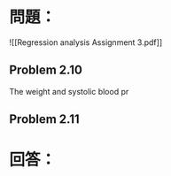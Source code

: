 # 問題：
![[Regression analysis Assignment 3.pdf]]
## Problem 2.10
The weight and systolic blood pr
## Problem 2.11
# 回答：